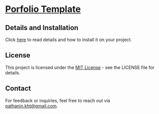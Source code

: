 # [Porfolio Template](https://pathanin-kht.github.io/Porfolio_Template/) 

## Details and Installation
Click [here](https://medium.com/@pathanin.kht/how-to-make-your-portfolio-with-github-pages-in-3-steps-9a4bcbede107) to read details and how to install it on your project.

## License
This project is licensed under the [MIT License](LICENSE) - see the LICENSE file for details.

## Contact
For feedback or inquiries, feel free to reach out via [pathanin.kht@gmail.com](pathanin.kht@gmail.com).
